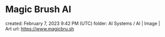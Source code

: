 # Magic Brush AI

created: February 7, 2023 9:42 PM (UTC)
folder: AI Systems / AI | Image | Art
url: https://www.magicbru.sh